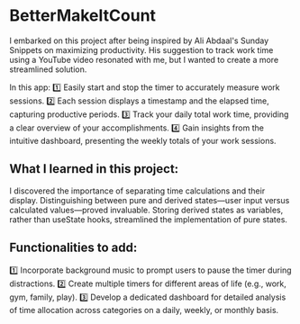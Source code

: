 # BetterMakeItCount

I embarked on this project after being inspired by Ali Abdaal's Sunday Snippets on maximizing productivity. His suggestion to track work time using a YouTube video resonated with me, but I wanted to create a more streamlined solution.

In this app:
1️⃣ Easily start and stop the timer to accurately measure work sessions.
2️⃣ Each session displays a timestamp and the elapsed time, capturing productive periods.
3️⃣ Track your daily total work time, providing a clear overview of your accomplishments.
4️⃣ Gain insights from the intuitive dashboard, presenting the weekly totals of your work sessions.

## What I learned in this project: 
I discovered the importance of separating time calculations and their display. Distinguishing between pure and derived states—user input versus calculated values—proved invaluable. Storing derived states as variables, rather than useState hooks, streamlined the implementation of pure states.

## Functionalities to add: 
1️⃣ Incorporate background music to prompt users to pause the timer during distractions.
2️⃣ Create multiple timers for different areas of life (e.g., work, gym, family, play).
3️⃣ Develop a dedicated dashboard for detailed analysis of time allocation across categories on a daily, weekly, or monthly basis.

